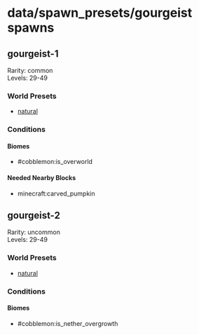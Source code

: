 # data/spawn_presets/gourgeist spawns  
  
## gourgeist-1  
Rarity: common  
Levels: 29-49  
  
### World Presets  
* [natural](/data/world_presets/natural.md)  
  
### Conditions  
  
#### Biomes  
  * #cobblemon:is_overworld
  
  
#### Needed Nearby Blocks  
  * minecraft:carved_pumpkin
  
  
## gourgeist-2  
Rarity: uncommon  
Levels: 29-49  
  
### World Presets  
* [natural](/data/world_presets/natural.md)  
  
### Conditions  
  
#### Biomes  
  * #cobblemon:is_nether_overgrowth
  
